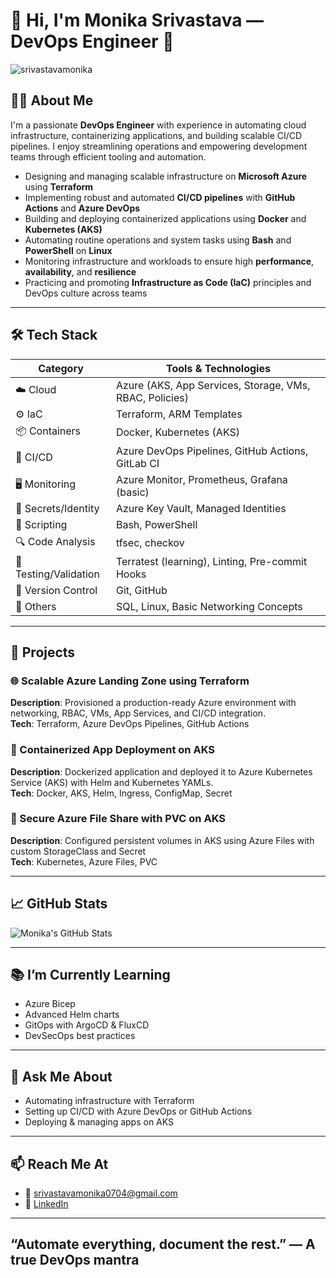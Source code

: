 # 👋 Hi, I'm Monika Srivastava — DevOps Engineer 🚀
<p align="left"> <img src="https://komarev.com/ghpvc/?username=srivastavamonika&label=Profile%20views&color=0e75b6&style=flat" alt="srivastavamonika" /> </p>

## 🧑‍💻 About Me
I'm a passionate **DevOps Engineer** with experience in automating cloud infrastructure, containerizing applications, and building scalable CI/CD pipelines. I enjoy streamlining operations and empowering development teams through efficient tooling and automation.

- Designing and managing scalable infrastructure on **Microsoft Azure** using **Terraform**
- Implementing robust and automated **CI/CD pipelines** with **GitHub Actions** and **Azure DevOps**
- Building and deploying containerized applications using **Docker** and **Kubernetes (AKS)**
- Automating routine operations and system tasks using **Bash** and **PowerShell** on **Linux**
- Monitoring infrastructure and workloads to ensure high **performance**, **availability**, and **resilience**
- Practicing and promoting **Infrastructure as Code (IaC)** principles and DevOps culture across teams


---

 ## 🛠️ Tech Stack

| Category               | Tools & Technologies                                                              |
|------------------------|------------------------------------------------------------------------------------|
| ☁️ Cloud               | Azure (AKS, App Services, Storage, VMs, RBAC, Policies)                            |
| ⚙️ IaC                 | Terraform, ARM Templates                                                           |
| 📦 Containers          | Docker, Kubernetes (AKS)                                                           |
| 🔄 CI/CD               | Azure DevOps Pipelines, GitHub Actions, GitLab CI                                 |
| 🖥️ Monitoring          | Azure Monitor, Prometheus, Grafana (basic)                                         |
| 🔐 Secrets/Identity     | Azure Key Vault, Managed Identities                                                |
| 📝 Scripting           | Bash, PowerShell                                                                   |
| 🔍 Code Analysis       | tfsec, checkov                                                                     |
| 🧪 Testing/Validation  | Terratest (learning), Linting, Pre-commit Hooks                                    |
| 📁 Version Control     | Git, GitHub                                                                        |
| 🧠 Others              | SQL, Linux, Basic Networking Concepts                                              |


---

## 🚀 Projects

### 🌐 Scalable Azure Landing Zone using Terraform  
**Description**: Provisioned a production-ready Azure environment with networking, RBAC, VMs, App Services, and CI/CD integration.  
**Tech**: Terraform, Azure DevOps Pipelines, GitHub Actions  

### 🐳 Containerized App Deployment on AKS  
**Description**: Dockerized application and deployed it to Azure Kubernetes Service (AKS) with Helm and Kubernetes YAMLs.  
**Tech**: Docker, AKS, Helm, Ingress, ConfigMap, Secret  

### 📂 Secure Azure File Share with PVC on AKS  
**Description**: Configured persistent volumes in AKS using Azure Files with custom StorageClass and Secret  
**Tech**: Kubernetes, Azure Files, PVC  


---

## 📈 GitHub Stats
![Monika's GitHub Stats](https://github-readme-stats.vercel.app/api?username=srivastavamonika&show_icons=true&theme=tokyonight)
 

---

## 📚 I’m Currently Learning

- Azure Bicep
- Advanced Helm charts
- GitOps with ArgoCD & FluxCD
- DevSecOps best practices

---

## 💬 Ask Me About

- Automating infrastructure with Terraform
- Setting up CI/CD with Azure DevOps or GitHub Actions
- Deploying & managing apps on AKS

---

## 📫 Reach Me At

- 📧 srivastavamonika0704@gmail.com  
- 🔗 [LinkedIn](https://www.linkedin.com/in/monika-srivastava-34b974356)  

---

##  “Automate everything, document the rest.” — A true DevOps mantra

